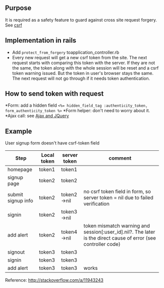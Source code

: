 ## Purpose

It is required as a safety feature to guard against cross site request forgery. See [csrf](http://guides.rubyonrails.org/security.html#cross-site-request-forgery-csrf)

## Implementation in rails

* Add `protect_from_forgery` toapplication_controller.rb
* Every new request will get a new csrf token from the site. The next request starts with comparing this token with the server. 
If they are not the same, the token along with the whole session will be reset and a csrf token warning issued. 
But the token in user's browser stays the same. The next request will not go through if it needs token authentication.

## How to send token with request

*Form: add a hidden field `<%= hidden_field_tag :authenticity_token, form_authenticity_token %>`
*Form helper: don't need to worry about it.
*Ajax call: see [Ajax and JQuery](ajax_and_jquery.md)

## Example

User signup form doesn't have csrf-token field

|Step|Local token|server token|comment|
|---|---|---|---|
|homepage|token1|token1||
|signup page|token2|token2||
|submit signup info|token2|token2->nil| no csrf token field in form, so server token = nil due to failed verification|
|signin|token2|token3->nil||
|add alert|token2|token4->nil|token mismatch warning and session[:user_id].nil?. The later is the direct cause of error (see controller code)|
|signout|token3|token3||
|signin|token3|token3||
|add alert|token3|token3|works|

Reference: http://stackoverflow.com/a/11943243
